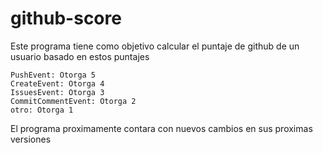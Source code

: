 # github-score
Este programa tiene como objetivo calcular el puntaje de github de un usuario basado en estos puntajes

  	PushEvent: Otorga 5
	CreateEvent: Otorga 4
	IssuesEvent: Otorga 3
	CommitCommentEvent: Otorga 2
	otro: Otorga 1

El programa proximamente contara con nuevos cambios en sus proximas versiones
